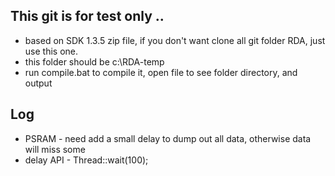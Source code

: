 ## This git is for test only ..
* based on SDK 1.3.5 zip file, if you don't want clone all git folder RDA, just use this one.
* this folder should be c:\RDA-temp
* run compile.bat to compile it, open file to see folder directory, and output

## Log
* PSRAM - need add a small delay to dump out all data, otherwise data will miss some
* delay API - Thread::wait(100);